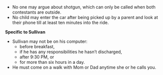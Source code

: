 - No one may argue about shotgun, which can only be called when both contestants are outside.
- No child may enter the car after being picked up by a parent and look at their phone till at least ten minutes into the ride.

**Specific to Sullivan**

- Sullivan may not be on his computer:
    - before breakfast,
    - if he has any responsibilities he hasn’t discharged,
    - after 9:30 PM, or
    - for more than six hours in a day.
- He must come on a walk with Mom or Dad anytime she or he calls you.
